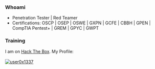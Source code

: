 ### Whoami 
* Penetration Tester | Red Teamer
* Certifications: OSCP | OSEP | OSWE | GXPN | GCFE | CBBH | GPEN | CompTIA Pentest+ | GREM | GPYC | GWPT

### Training
I am on [Hack The Box](https://www.hackthebox.eu/). My Profile:
<br><br>
[ ![user0x1337](https://www.hackthebox.eu/badge/image/1384778)](https://app.hackthebox.com/profile/1384778)
